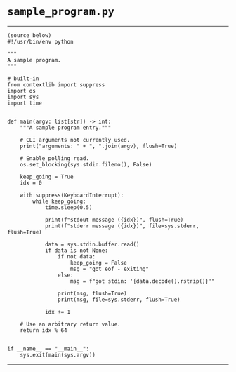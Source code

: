 <!--
    =====================================
    generator=datazen
    version=3.2.1
    hash=ea41b6669ace6999d209f9febe3680e6
    =====================================
-->

# `sample_program.py`

---

    (source below)
    #!/usr/bin/env python
    
    """
    A sample program.
    """
    
    # built-in
    from contextlib import suppress
    import os
    import sys
    import time
    
    
    def main(argv: list[str]) -> int:
        """A sample program entry."""
    
        # CLI arguments not currently used.
        print("arguments: " + ", ".join(argv), flush=True)
    
        # Enable polling read.
        os.set_blocking(sys.stdin.fileno(), False)
    
        keep_going = True
        idx = 0
    
        with suppress(KeyboardInterrupt):
            while keep_going:
                time.sleep(0.5)
    
                print(f"stdout message ({idx})", flush=True)
                print(f"stderr message ({idx})", file=sys.stderr, flush=True)
    
                data = sys.stdin.buffer.read()
                if data is not None:
                    if not data:
                        keep_going = False
                        msg = "got eof - exiting"
                    else:
                        msg = f"got stdin: '{data.decode().rstrip()}'"
    
                    print(msg, flush=True)
                    print(msg, file=sys.stderr, flush=True)
    
                idx += 1
    
        # Use an arbitrary return value.
        return idx % 64
    
    
    if __name__ == "__main__":
        sys.exit(main(sys.argv))

---
